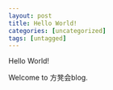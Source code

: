 ```yaml
---
layout: post
title: Hello World!
categories: [uncategorized]
tags: [untagged]
---
```



Hello World!

Welcome to 方凳会blog.
